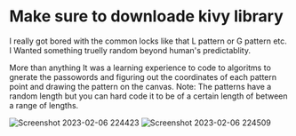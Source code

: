 # Make sure to downloade kivy library
I really got bored with the common locks like that L pattern or G pattern etc. I Wanted something truelly random beyond human's predictablity.

More than anything It was a learning experience to code to algoritms to gnerate the passowords and figuring out the coordinates of each pattern point and drawing the pattern on the canvas.
Note: The patterns have a random length but you can hard code it to be of a certain length of between a range of lengths.

![Screenshot 2023-02-06 224423](https://user-images.githubusercontent.com/85323719/221917575-1a27eb61-c542-4787-a038-41cc77c5570f.png)
![Screenshot 2023-02-06 224509](https://user-images.githubusercontent.com/85323719/221917585-7eff82af-5a3e-4ad8-8204-94e523b56537.png)
